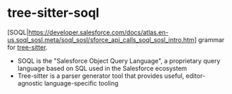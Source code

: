 tree-sitter-soql
================

[SOQL|https://developer.salesforce.com/docs/atlas.en-us.soql_sosl.meta/soql_sosl/sforce_api_calls_soql_sosl_intro.htm] grammar for [tree-sitter](https://github.com/tree-sitter/tree-sitter).

* SOQL is the "Salesforce Object Query Language", a proprietary query language based on SQL used in the Salesforce ecosystem
* Tree-sitter is a parser generator tool that provides useful, editor-agnostic language-specific tooling
